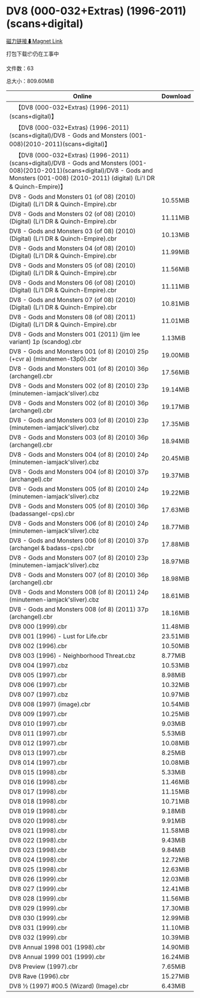 # DV8 (000-032+Extras) (1996-2011) (scans+digital)

[磁力链接⬇Magnet Link](magnet:?xt=urn:btih:b14f71aeea1a0cd17be5970443c92af1d9c43061&dn=DV8%20%28000-032%2BExtras%29%20%281996-2011%29%20%28scans%2Bdigital%29)

打包下载📦仍在工事中

文件数：63

总大小：809.60MiB

Online | Download
--- | ---
&emsp;【DV8 (000-032+Extras) (1996-2011) (scans+digital)】 | 
&emsp;【DV8 (000-032+Extras) (1996-2011) (scans+digital)/DV8 - Gods and Monsters (001-008)(2010-2011)(scans+digital)】 | 
&emsp;【DV8 (000-032+Extras) (1996-2011) (scans+digital)/DV8 - Gods and Monsters (001-008)(2010-2011)(scans+digital)/DV8 - Gods and Monsters (001-008) (2010-2011) (digital) (Li'l DR & Quinch-Empire)】 | 
DV8 - Gods and Monsters 01 (of 08) (2010) (Digital) (Li'l DR & Quinch-Empire).cbr | 10.55MiB
DV8 - Gods and Monsters 02 (of 08) (2010) (Digital) (Li'l DR & Quinch-Empire).cbr | 11.11MiB
DV8 - Gods and Monsters 03 (of 08) (2010) (Digital) (Li'l DR & Quinch-Empire).cbr | 10.13MiB
DV8 - Gods and Monsters 04 (of 08) (2010) (Digital) (Li'l DR & Quinch-Empire).cbr | 11.99MiB
DV8 - Gods and Monsters 05 (of 08) (2010) (Digital) (Li'l DR & Quinch-Empire).cbr | 11.56MiB
DV8 - Gods and Monsters 06 (of 08) (2010) (Digital) (Li'l DR & Quinch-Empire).cbr | 11.11MiB
DV8 - Gods and Monsters 07 (of 08) (2010) (Digital) (Li'l DR & Quinch-Empire).cbr | 10.81MiB
DV8 - Gods and Monsters 08 (of 08) (2011) (Digital) (Li'l DR & Quinch-Empire).cbr | 11.01MiB
DV8 - Gods and Monsters 001 (2011) (jim lee variant) 1p (scandog).cbr | 1.13MiB
DV8 - Gods and Monsters 001 (of 8) (2010) 25p (+cvr a) (minutemen-t3p0).cbr | 19.00MiB
DV8 - Gods and Monsters 001 (of 8) (2010) 36p (archangel).cbr | 17.56MiB
DV8 - Gods and Monsters 002 (of 8) (2010) 23p (minutemen-iamjack'sliver).cbz | 19.14MiB
DV8 - Gods and Monsters 002 (of 8) (2010) 36p (archangel).cbr | 19.17MiB
DV8 - Gods and Monsters 003 (of 8) (2010) 23p (minutemen-iamjack'sliver).cbz | 17.35MiB
DV8 - Gods and Monsters 003 (of 8) (2010) 36p (archangel).cbr | 18.94MiB
DV8 - Gods and Monsters 004 (of 8) (2010) 24p (minutemen-iamjack'sliver).cbz | 20.45MiB
DV8 - Gods and Monsters 004 (of 8) (2010) 37p (archangel).cbr | 19.37MiB
DV8 - Gods and Monsters 005 (of 8) (2010) 24p (minutemen-iamjack'sliver).cbz | 19.22MiB
DV8 - Gods and Monsters 005 (of 8) (2010) 36p (badassangel-cps).cbr | 17.63MiB
DV8 - Gods and Monsters 006 (of 8) (2010) 24p (minutemen-iamjack'sliver).cbz | 18.77MiB
DV8 - Gods and Monsters 006 (of 8) (2010) 37p (archangel & badass-cps).cbr | 17.88MiB
DV8 - Gods and Monsters 007 (of 8) (2010) 23p (minutemen-iamjack'sliver).cbz | 18.97MiB
DV8 - Gods and Monsters 007 (of 8) (2010) 36p (archangel).cbr | 18.98MiB
DV8 - Gods and Monsters 008 (of 8) (2011) 24p (minutemen-iamjack'sliver).cbz | 18.61MiB
DV8 - Gods and Monsters 008 (of 8) (2011) 37p (archangel).cbr | 18.16MiB
DV8 000 (1999).cbr | 11.48MiB
DV8 001 (1996) - Lust for Life.cbr | 23.51MiB
DV8 002 (1996).cbr | 10.50MiB
DV8 003 (1996) - Neighborhood Threat.cbz | 8.77MiB
DV8 004 (1997).cbz | 10.53MiB
DV8 005 (1997).cbr | 8.98MiB
DV8 006 (1997).cbr | 10.32MiB
DV8 007 (1997).cbz | 10.97MiB
DV8 008 (1997) (image).cbr | 10.54MiB
DV8 009 (1997).cbr | 10.25MiB
DV8 010 (1997).cbr | 9.03MiB
DV8 011 (1997).cbr | 5.53MiB
DV8 012 (1997).cbr | 10.08MiB
DV8 013 (1997).cbr | 8.25MiB
DV8 014 (1997).cbr | 10.08MiB
DV8 015 (1998).cbr | 5.33MiB
DV8 016 (1998).cbr | 11.46MiB
DV8 017 (1998).cbr | 11.15MiB
DV8 018 (1998).cbr | 10.71MiB
DV8 019 (1998).cbr | 9.18MiB
DV8 020 (1998).cbr | 9.91MiB
DV8 021 (1998).cbr | 11.58MiB
DV8 022 (1998).cbr | 9.43MiB
DV8 023 (1998).cbr | 9.84MiB
DV8 024 (1998).cbr | 12.72MiB
DV8 025 (1998).cbr | 12.63MiB
DV8 026 (1999).cbr | 12.03MiB
DV8 027 (1999).cbr | 12.41MiB
DV8 028 (1999).cbr | 11.56MiB
DV8 029 (1999).cbr | 17.30MiB
DV8 030 (1999).cbr | 12.99MiB
DV8 031 (1999).cbr | 11.10MiB
DV8 032 (1999).cbr | 10.39MiB
DV8 Annual 1998 001 (1998).cbr | 14.90MiB
DV8 Annual 1999 001 (1999).cbr | 16.24MiB
DV8 Preview (1997).cbr | 7.65MiB
DV8 Rave (1996).cbr | 15.27MiB
DV8 ½ (1997) #00.5 (Wizard) (Image).cbr | 6.43MiB